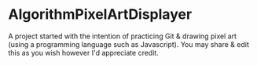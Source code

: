 # AlgorithmPixelArtDisplayer
A project started with the intention of practicing Git &amp; drawing pixel art (using a programming language such as Javascript). You may share &amp; edit this as you wish however I'd appreciate credit. 
